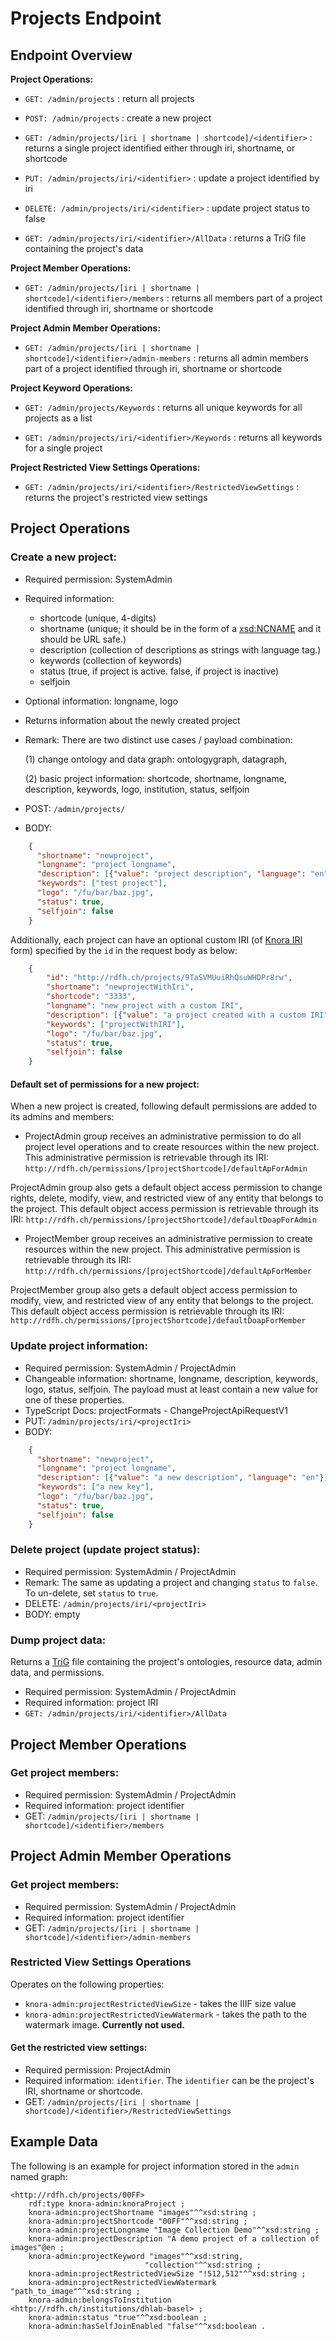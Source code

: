 <!---
 * Copyright © 2021 - 2022 Swiss National Data and Service Center for the Humanities and/or DaSCH Service Platform contributors.
 * SPDX-License-Identifier: Apache-2.0
-->

# Projects Endpoint

## Endpoint Overview

**Project Operations:**  

- `GET: /admin/projects` : return all projects  

- `POST: /admin/projects` : create a new project  

- `GET: /admin/projects/[iri | shortname | shortcode]/<identifier>` : returns a single project identified either through iri, shortname, or shortcode  

- `PUT: /admin/projects/iri/<identifier>` : update a project identified by iri  

- `DELETE: /admin/projects/iri/<identifier>` : update project status to false  

- `GET: /admin/projects/iri/<identifier>/AllData` : returns a TriG file containing the project's data  

**Project Member Operations:**  

- `GET: /admin/projects/[iri | shortname | shortcode]/<identifier>/members` : returns all members part of a project identified through iri, shortname or shortcode  

**Project Admin Member Operations:**  

- `GET: /admin/projects/[iri | shortname | shortcode]/<identifier>/admin-members` : returns all admin members part of a project identified through iri, shortname or shortcode  

**Project Keyword Operations:**  

- `GET: /admin/projects/Keywords` : returns all unique keywords for all projects as a list  

- `GET: /admin/projects/iri/<identifier>/Keywords` : returns all keywords for a single project  

**Project Restricted View Settings Operations:**  

- `GET: /admin/projects/iri/<identifier>/RestrictedViewSettings` : returns the project's restricted view settings  

## Project Operations

### Create a new project:

  - Required permission: SystemAdmin
  - Required information: 
    - shortcode (unique, 4-digits)
    - shortname (unique; it should be in the form of a 
  [xsd:NCNAME](https://www.w3.org/TR/xmlschema11-2/#NCName) and it should be URL safe.)
    - description (collection of descriptions as strings with language tag.)
    - keywords (collection of keywords)
    - status (true, if project is active. false, if project is inactive)
    - selfjoin 
  - Optional information: longname, logo
  - Returns information about the newly created project
  - Remark: There are two distinct use cases / payload combination:
  
    (1) change ontology and data graph: ontologygraph, datagraph,
    
    (2) basic project information: shortcode, shortname, longname, description,
    keywords, logo, institution, status, selfjoin
    
  - POST: `/admin/projects/`
  - BODY:
  
```json
    {
      "shortname": "newproject",
      "longname": "project longname",
      "description": [{"value": "project description", "language": "en"}],
      "keywords": ["test project"],
      "logo": "/fu/bar/baz.jpg",
      "status": true,
      "selfjoin": false
    }
```

Additionally, each project can have an optional custom IRI (of [Knora IRI](../api-v2/knora-iris.md#iris-for-data) form) 
specified by the `id` in the request body as below:
    
```json
    {
        "id": "http://rdfh.ch/projects/9TaSVMUuiRhQsuWHDPr8rw",
        "shortname": "newprojectWithIri",
        "shortcode": "3333",
        "longname": "new project with a custom IRI",
        "description": [{"value": "a project created with a custom IRI", "language": "en"}],
        "keywords": ["projectWithIRI"],
        "logo": "/fu/bar/baz.jpg",
        "status": true,
        "selfjoin": false
    }   
```

#### Default set of permissions for a new project:
When a new project is created, following default permissions are added to its admins and members:
- ProjectAdmin group receives an administrative permission to do all project level operations and to create resources 
within the new project. This administrative permission is retrievable through its IRI:
`http://rdfh.ch/permissions/[projectShortcode]/defaultApForAdmin`

ProjectAdmin group also gets a default object access permission to change rights, delete, modify, view, 
and restricted view of any entity that belongs to the project. This default object access permission is retrievable 
through its IRI: 
`http://rdfh.ch/permissions/[projectShortcode]/defaultDoapForAdmin`

- ProjectMember group receives an administrative permission to create resources within the new project. This 
administrative permission is retrievable through its IRI:
`http://rdfh.ch/permissions/[projectShortcode]/defaultApForMember`

ProjectMember group also gets a default object access permission to modify, view, and restricted view of any entity that 
belongs to the project. This default object access permission is retrievable through its IRI: 
`http://rdfh.ch/permissions/[projectShortcode]/defaultDoapForMember`

### Update project information:

  - Required permission: SystemAdmin / ProjectAdmin
  - Changeable information: shortname, longname, description,
    keywords, logo, status, selfjoin. The payload must at least contain a new value for one of these properties.
  - TypeScript Docs: projectFormats - ChangeProjectApiRequestV1
  - PUT: `/admin/projects/iri/<projectIri>`
  - BODY:

```json
    {
      "shortname": "newproject",
      "longname": "project longname",
      "description": [{"value": "a new description", "language": "en"}],
      "keywords": ["a new key"],
      "logo": "/fu/bar/baz.jpg",
      "status": true,
      "selfjoin": false
    }
```

### Delete project (update project status):

  - Required permission: SystemAdmin / ProjectAdmin
  - Remark: The same as updating a project and changing `status` to
    `false`. To un-delete, set `status` to `true`.
  - DELETE: `/admin/projects/iri/<projectIri>`
  - BODY: empty

### Dump project data:

Returns a [TriG](https://www.w3.org/TR/trig/) file containing the project's
ontologies, resource data, admin data, and permissions.

  - Required permission: SystemAdmin / ProjectAdmin
  - Required information: project IRI
  - `GET: /admin/projects/iri/<identifier>/AllData`

## Project Member Operations

### Get project members:

  - Required permission: SystemAdmin / ProjectAdmin
  - Required information: project identifier
  - GET: `/admin/projects/[iri | shortname | shortcode]/<identifier>/members`


## Project Admin Member Operations

### Get project members:

  - Required permission: SystemAdmin / ProjectAdmin
  - Required information: project identifier
  - GET: `/admin/projects/[iri | shortname | shortcode]/<identifier>/admin-members`


### Restricted View Settings Operations

Operates on the following properties:
 - `knora-admin:projectRestrictedViewSize` - takes the IIIF size value
 - `knora-admin:projectRestrictedViewWatermark` - takes the path to the watermark image. **Currently not used.**

#### Get the restricted view settings:

  - Required permission: ProjectAdmin
  - Required information: `identifier`. The `identifier` can be the project's IRI, shortname or shortcode.
  - GET: `/admin/projects/[iri | shortname | shortcode]/<identifier>/RestrictedViewSettings`

## Example Data

The following is an example for project information stored in the `admin` named graph:

```
<http://rdfh.ch/projects/00FF>
    rdf:type knora-admin:knoraProject ;
    knora-admin:projectShortname "images"^^xsd:string ;
    knora-admin:projectShortcode "00FF"^^xsd:string ;
    knora-admin:projectLongname "Image Collection Demo"^^xsd:string ;
    knora-admin:projectDescription "A demo project of a collection of images"@en ;
    knora-admin:projectKeyword "images"^^xsd:string,
                              "collection"^^xsd:string ;
    knora-admin:projectRestrictedViewSize "!512,512"^^xsd:string ;
    knora-admin:projectRestrictedViewWatermark "path_to_image"^^xsd:string ;
    knora-admin:belongsToInstitution <http://rdfh.ch/institutions/dhlab-basel> ;
    knora-admin:status "true"^^xsd:boolean ;
    knora-admin:hasSelfJoinEnabled "false"^^xsd:boolean .
```

